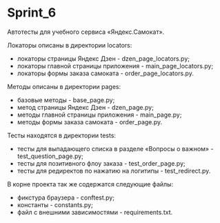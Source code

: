 # Sprint_6
Автотесты для учебного сервиса «Яндекс.Самокат».

Локаторы описаны в директории locators:

- локаторы страницы Яндекс Дзен - dzen_page_locators.py;
- локаторы главной страницы приложения - main_page_locators.py;
- локаторы формы заказа самоката - order_page_locators.py.

Методы описаны в директории pages:

- базовые методы - base_page.py;
- метод страницы Яндекс Дзен - dzen_page.py;
- методы главной страницы приложения - main_page.py;
- методы формы заказа самоката - order_page.py.

Тесты находятся в директории tests:
- тесты для выпадающего списка в разделе «Вопросы о важном» - test_question_page.py;
- тесты для позитивного флоу заказа - test_order_page.py;
- тесты для редиректов по нажатию на логитипы - test_redirect.py.

В корне проекта так же содержатся следующие файлы:
- фикстура браузера - conftest.py;
- константы - constants.py;
- файл с внешними зависимостями - requirements.txt.
